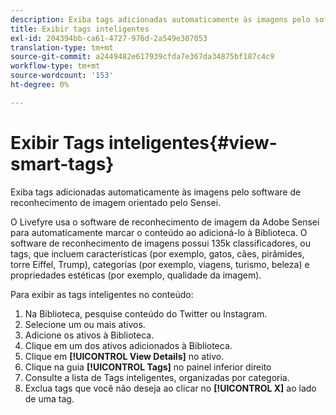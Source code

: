 ```yaml
---
description: Exiba tags adicionadas automaticamente às imagens pelo software de reconhecimento de imagem orientado pelo Sensei.
title: Exibir tags inteligentes
exl-id: 204394bb-ca61-4727-976d-2a549e307053
translation-type: tm+mt
source-git-commit: a2449482e617939cfda7e367da34875bf187c4c9
workflow-type: tm+mt
source-wordcount: '153'
ht-degree: 0%

---
```


# Exibir Tags inteligentes{#view-smart-tags}

Exiba tags adicionadas automaticamente às imagens pelo software de reconhecimento de imagem orientado pelo Sensei.

O Livefyre usa o software de reconhecimento de imagem da Adobe Sensei para automaticamente marcar o conteúdo ao adicioná-lo à Biblioteca. O software de reconhecimento de imagens possui 135k classificadores, ou tags, que incluem características (por exemplo, gatos, cães, pirâmides, torre Eiffel, Trump), categorias (por exemplo, viagens, turismo, beleza) e propriedades estéticas (por exemplo, qualidade da imagem).

Para exibir as tags inteligentes no conteúdo:

1. Na Biblioteca, pesquise conteúdo do Twitter ou Instagram.
1. Selecione um ou mais ativos.
1. Adicione os ativos à Biblioteca.
1. Clique em um dos ativos adicionados à Biblioteca.
1. Clique em **[!UICONTROL View Details]** no ativo.
1. Clique na guia **[!UICONTROL Tags]** no painel inferior direito
1. Consulte a lista de Tags inteligentes, organizadas por categoria.
1. Exclua tags que você não deseja ao clicar no **[!UICONTROL X]** ao lado de uma tag.
